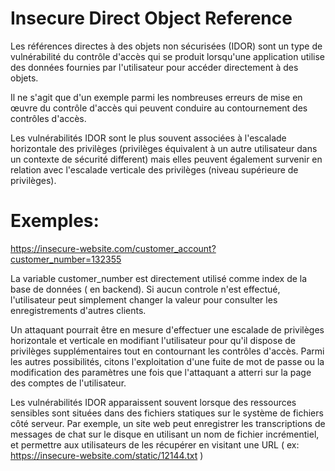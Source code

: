# Insecure Direct Object Reference

Les références directes à des objets non sécurisées (IDOR) sont un type de vulnérabilité du contrôle d'accès qui se produit lorsqu'une application utilise des données fournies par l'utilisateur pour accéder directement à des objets.

Il ne s'agit que d'un exemple parmi les nombreuses erreurs de mise en œuvre du contrôle d'accès qui peuvent conduire au contournement des contrôles d'accès.

Les vulnérabilités IDOR sont le plus souvent associées à l'escalade horizontale des privilèges (privilèges équivalent à un autre utilisateur dans un contexte de sécurité different) mais elles peuvent également survenir en relation avec l'escalade verticale des privilèges (niveau supérieure de privilèges).

# Exemples: 

https://insecure-website.com/customer_account?customer_number=132355

La variable customer_number est directement utilisé comme index de la base de données ( en backend).
Si aucun controle n'est effectué, l'utilisateur peut simplement changer la valeur pour consulter les enregistrements d'autres clients.

Un attaquant pourrait être en mesure d'effectuer une escalade de privilèges horizontale et verticale en modifiant l'utilisateur pour qu'il dispose de privilèges supplémentaires tout en contournant les contrôles d'accès. 
Parmi les autres possibilités, citons l'exploitation d'une fuite de mot de passe ou la modification des paramètres une fois que l'attaquant a atterri sur la page des comptes de l'utilisateur.


Les vulnérabilités IDOR apparaissent souvent lorsque des ressources sensibles sont situées dans des fichiers statiques sur le système de fichiers côté serveur. Par exemple, un site web peut enregistrer les transcriptions de messages de chat sur le disque en utilisant un nom de fichier incrémentiel, et permettre aux utilisateurs de les récupérer en visitant une URL ( ex: https://insecure-website.com/static/12144.txt )